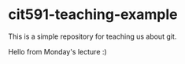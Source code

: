 # cit591-teaching-example
This is a simple repository for teaching us about git.

Hello from Monday's lecture :)
